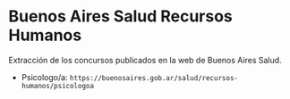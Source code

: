 # Buenos Aires Salud Recursos Humanos

Extracción de los concursos publicados en la web de Buenos Aires Salud.

- Psicologo/a: `https://buenosaires.gob.ar/salud/recursos-humanos/psicologoa`
